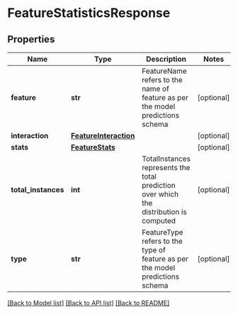 # FeatureStatisticsResponse

## Properties
Name | Type | Description | Notes
------------ | ------------- | ------------- | -------------
**feature** | **str** | FeatureName refers to the name of feature as per the model predictions schema | [optional] 
**interaction** | [**FeatureInteraction**](FeatureInteraction.md) |  | [optional] 
**stats** | [**FeatureStats**](FeatureStats.md) |  | [optional] 
**total_instances** | **int** | TotalInstances represents the total prediction over which the distribution is computed | [optional] 
**type** | **str** | FeatureType refers to the type of feature as per the model predictions schema | [optional] 

[[Back to Model list]](../README.md#documentation-for-models) [[Back to API list]](../README.md#documentation-for-api-endpoints) [[Back to README]](../README.md)


